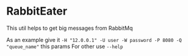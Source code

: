 # RabbitEater

This util helps to get big messages from RabbitMq

As an example give it `-H "12.0.0.1" -U user -W password -P 8080 -Q "queue_name"` this params
For other use `--help`
